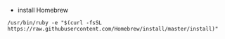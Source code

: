 
- install Homebrew

```
/usr/bin/ruby -e "$(curl -fsSL https://raw.githubusercontent.com/Homebrew/install/master/install)"
```
